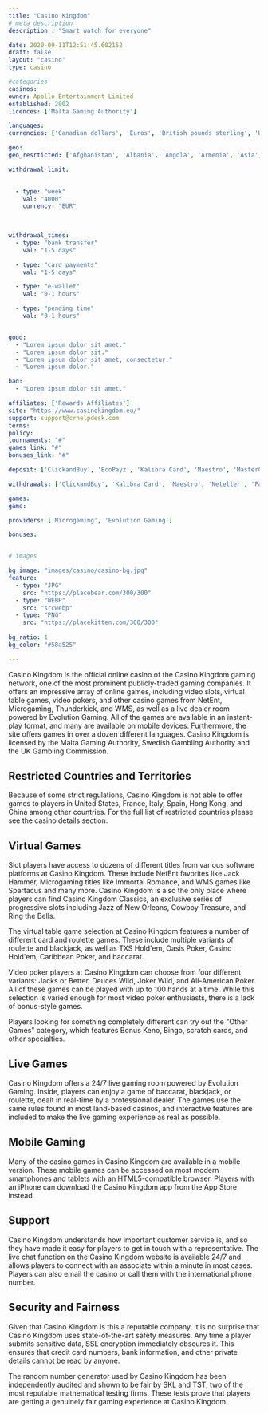 ```yaml
---
title: "Casino Kingdom"
# meta description
description : "Smart watch for everyone"

date: 2020-09-11T12:51:45.602152
draft: false
layout: "casino" 
type: casino

#categories
casinos: 
owner: Apollo Entertainment Limited
established: 2002
licences: ['Malta Gaming Authority']

languages: 
currencies: ['Canadian dollars', 'Euros', 'British pounds sterling', 'US dollars', 'New Zealand dollars']

geo: 
geo_resrticted: ['Afghanistan', 'Albania', 'Angola', 'Armenia', 'Asia', 'Australia', 'Australian Capital Territory', 'New South Wales', 'Northern Territory', 'Queensland', 'South Australia', 'Tasmania', 'Victoria', 'Western Australia', 'Azerbaijan', 'Bangladesh', 'Belarus', 'Belgium', 'Benin', 'Bhutan', 'Bolivia', 'Bosnia and Herzegovina', 'Burkina Faso', 'Burundi', 'Cape Verde', 'Central African Republic', 'Chad', 'Christmas Island', 'Comoros', 'Congo', 'Congo - Brazzaville', 'Congo - Kinshasa', 'Cyprus', 'Côte d’Ivoire', 'Democratic Republic of Congo', 'Dominica', 'Dominican Republic', 'East Timor', 'Equatorial Guinea', 'Eritrea', 'Ethiopia', 'France', 'Germany', 'Schleswig-Holstein', 'Guinea', 'Guinea-Bissau', 'Hong Kong', 'Hungary', 'Iran', 'Iraq', 'Italy', 'Kiribati', 'Kyrgyzstan', 'Liberia', 'Libya', 'Lithuania', 'Malawi', 'Maldives', 'Malta', 'Mauritania', 'Mayotte', 'Metropolitan France', 'Micronesia', 'Myanmar [Burma]', 'Nauru', 'Netherlands', 'Netherlands Antilles', 'Niger', 'Nigeria', 'Niue', 'Norfolk Island', 'North Korea', 'Pakistan', 'Palau', 'Papua New Guinea', 'Peru', 'Philippines', 'Pitcairn Islands', 'Portugal', 'Puerto Rico', 'Romania', 'Rwanda', 'Serbia', 'Sierra Leone', 'Singapore', 'Somalia', 'South Africa', 'South Sudan', 'Spain', 'Sudan', 'Sweden', 'Switzerland', 'Syria', 'Taiwan', 'Tajikistan', 'Uganda', 'United Kingdom', 'United States', 'Alabama', 'Alaska', 'American Samoa', 'Arizona', 'Arkansas', 'California', 'Colorado', 'Connecticut', 'Delaware', 'District of Columbia', 'Florida', 'Georgia(US)', 'Guam', 'Hawaii', 'Idaho', 'Illinois', 'Indiana', 'Iowa', 'Kansas', 'Kentucky', 'Louisiana', 'Maine', 'Maryland', 'Massachusetts', 'Michigan', 'Minnesota', 'Mississippi', 'Missouri', 'Montana', 'Nebraska', 'Nevada', 'New Hampshire', 'New Jersey', 'New Mexico', 'New York', 'North Carolina', 'North Dakota', 'Northern Mariana Islands', 'Ohio', 'Oklahoma', 'Oregon', 'Pennsylvania', 'Rhode Island', 'South Carolina', 'South Dakota', 'Tennessee', 'Texas', 'U.S. Virgin Islands', 'Utah', 'Vermont', 'Virginia', 'Washington', 'West Virginia', 'Wisconsin', 'Wyoming', 'Western Sahara', 'Zimbabwe']

withdrawal_limit:

  
  - type: "week"
    val: "4000"
    currency: "EUR"
  
  

withdrawal_times:
  - type: "bank transfer"
    val: "1-5 days"

  - type: "card payments"
    val: "1-5 days"

  - type: "e-wallet"
    val: "0-1 hours"

  - type: "pending time"
    val: "0-1 hours"


good:
  - "Lorem ipsum dolor sit amet."
  - "Lorem ipsum dolor sit."
  - "Lorem ipsum dolor sit amet, consectetur."
  - "Lorem ipsum dolor."

bad:
  - "Lorem ipsum dolor sit amet."

affiliates: ['Rewards Affiliates']
site: "https://www.casinokingdom.eu/"
support: support@crhelpdesk.com
terms:
policy:
tournaments: "#"
games_link: "#"
bonuses_link: "#"

deposit: ['ClickandBuy', 'EcoPayz', 'Kalibra Card', 'Maestro', 'MasterCard', 'Neteller', 'PayPal', 'Postepay', 'Ukash', 'instaDebit', 'Visa', 'Entropay', 'Przelewy24', 'POLi', 'GiroPay', 'EPS', 'Euteller', 'Neosurf', 'Multibanco', 'eChecks', 'Trustly', 'Skrill', 'iDEAL', 'PugglePay', 'QIWI', 'Sofortuberweisung', 'Bank Wire Transfer', 'Instant Bank Transfer', 'MuchBetter']

withdrawals: ['ClickandBuy', 'Kalibra Card', 'Maestro', 'Neteller', 'PayPal', 'Postepay', 'Visa', 'Entropay', 'eChecks', 'Skrill', 'EcoPayz', 'instaDebit', 'MasterCard', 'Bank Wire Transfer', 'MuchBetter']

games: 
game:

providers: ['Microgaming', 'Evolution Gaming']

bonuses:


# images

bg_image: "images/casino/casino-bg.jpg"  
feature:
  - type: "JPG" 
    src: "https://placebear.com/300/300"
  - type: "WEBP"
    src: "srcwebp"
  - type: "PNG"
    src: "https://placekitten.com/300/300"  
 
bg_ratio: 1 
bg_color: "#58a525"  

---
```


Casino Kingdom is the official online casino of the Casino Kingdom gaming network, one of the most prominent publicly-traded gaming companies. It offers an impressive array of online games, including video slots, virtual table games, video pokers, and other casino games from NetEnt, Microgaming, Thunderkick, and WMS, as well as a live dealer room powered by Evolution Gaming. All of the games are available in an instant-play format, and many are available on mobile devices. Furthermore, the site offers games in over a dozen different languages. Casino Kingdom is licensed by the Malta Gaming Authority, Swedish Gambling Authority and the UK Gambling Commission.

## Restricted Countries and Territories
Because of some strict regulations, Casino Kingdom is not able to offer games to players in United States, France, Italy, Spain, Hong Kong, and China among other countries. For the full list of restricted countries please see the casino details section.

## Virtual Games
Slot players have access to dozens of different titles from various software platforms at Casino Kingdom. These include NetEnt favorites like Jack Hammer, Microgaming titles like Immortal Romance, and WMS games like Spartacus and many more. Casino Kingdom is also the only place where players can find Casino Kingdom Classics, an exclusive series of progressive slots including Jazz of New Orleans, Cowboy Treasure, and Ring the Bells.

The virtual table game selection at Casino Kingdom features a number of different card and roulette games. These include multiple variants of roulette and blackjack, as well as TXS Hold'em, Oasis Poker, Casino Hold'em, Caribbean Poker, and baccarat.

Video poker players at Casino Kingdom can choose from four different variants: Jacks or Better, Deuces Wild, Joker Wild, and All-American Poker. All of these games can be played with up to 100 hands at a time. While this selection is varied enough for most video poker enthusiasts, there is a lack of bonus-style games.

Players looking for something completely different can try out the "Other Games" category, which features Bonus Keno, Bingo, scratch cards, and other specialties.

## Live Games
Casino Kingdom offers a 24/7 live gaming room powered by Evolution Gaming. Inside, players can enjoy a game of baccarat, blackjack, or roulette, dealt in real-time by a professional dealer. The games use the same rules found in most land-based casinos, and interactive features are included to make the live gaming experience as real as possible.

## Mobile Gaming
Many of the casino games in Casino Kingdom are available in a mobile version. These mobile games can be accessed on most modern smartphones and tablets with an HTML5-compatible browser. Players with an iPhone can download the Casino Kingdom app from the App Store instead.

## Support
Casino Kingdom understands how important customer service is, and so they have made it easy for players to get in touch with a representative. The live chat function on the Casino Kingdom website is available 24/7 and allows players to connect with an associate within a minute in most cases. Players can also email the casino or call them with the international phone number.

## Security and Fairness
Given that Casino Kingdom is this a reputable company, it is no surprise that Casino Kingdom uses state-of-the-art safety measures. Any time a player submits sensitive data, SSL encryption immediately obscures it. This ensures that credit card numbers, bank information, and other private details cannot be read by anyone.

The random number generator used by Casino Kingdom has been independently audited and shown to be fair by SKL and TST, two of the most reputable mathematical testing firms. These tests prove that players are getting a genuinely fair gaming experience at Casino Kingdom.